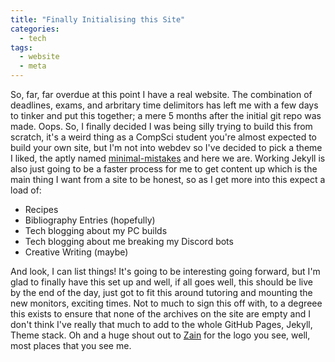 ```yaml
---
title: "Finally Initialising this Site"
categories:
  - tech
tags:
  - website
  - meta
---
```


So, far, far overdue at this point I have a real website. 
The combination of deadlines, exams, and arbritary time delimitors has left me with a few days to tinker and put this together; a mere 5 months after the initial git repo was made. 
Oops. 
So, I finally decided I was being silly trying to build this from scratch, it's a weird thing as a CompSci student you're almost expected to build your own site, but I'm not into webdev so I've decided to pick a theme I liked, the aptly named [minimal-mistakes](https://mmistakes.github.io/minimal-mistakes/) and here we are. 
Working Jekyll is also just going to be a faster process for me to get content up which is the main thing I want from a site to be honest, so as I get more into this expect a load of:

* Recipes
* Bibliography Entries (hopefully)
* Tech blogging about my PC builds
* Tech blogging about me breaking my Discord bots
* Creative Writing (maybe)

And look, I can list things! 
It's going to be interesting going forward, but I'm glad to finally have this set up and well, if all goes well, this should be live by the end of the day, just got to fit this around tutoring and mounting the new monitors, exciting times. 
Not to much to sign this off with, to a degreee this exists to ensure that none of the archives on the site are empty and I don't think I've really that much to add to the whole GitHub Pages, Jekyll, Theme stack.
Oh and a huge shout out to [Zain](https://www.linkedin.com/in/zain-ali-774114161/) for the logo you see, well, most places that you see me. 